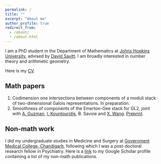 ```yaml
---
permalink: /
title: ""
excerpt: "About me"
author_profile: true
redirect_from: 
  - /about/
  - /about.html
---
```



I am a PhD student in the Department of Mathematics at [Johns Hopkins University](https://mathematics.jhu.edu/), advised by [David Savitt](https://math.jhu.edu/~savitt/). I am broadly interested in number theory and arithmetic geometry. 

Here is my [CV](https://kalyanikansal.github.io/files/Resume.pdf).


## Math papers

1. Codimension one intersections between components of a moduli stack of two-dimensional Galois representations. In preparation.
2. Smoothness of components of the Emerton-Gee stack for GL2, joint with [A. Guzman](https://sites.google.com/math.arizona.edu/awguzman/), [I. Kountouridis](https://mathematics.uchicago.edu/people/profile/iason-kountouridis/), B. Savoie and [X. Wang](https://www.xiyuanwang.website). [Preprint](https://arxiv.org/pdf/2209.09439.pdf).



## Non-math work

I did my undergraduate studies in Medicine and Surgery at [Government Medical College, Chandigarh](http://gmch.gov.in/), following which I was a post-doctoral research fellow in Psychiatry. Here is a [link](https://scholar.google.com/citations?user=UL4WLlIAAAAJ&hl=en&oi=ao) to my Google Scholar profile containing a list of my non-math publications.


